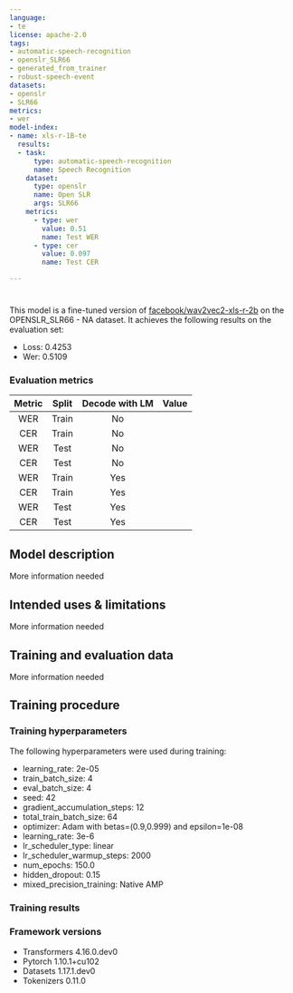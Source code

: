 ```yaml
---
language: 
- te
license: apache-2.0
tags:
- automatic-speech-recognition
- openslr_SLR66
- generated_from_trainer
- robust-speech-event
datasets:
- openslr
- SLR66
metrics:
- wer
model-index:
- name: xls-r-1B-te
  results:
  - task: 
      type: automatic-speech-recognition
      name: Speech Recognition
    dataset:
      type: openslr
      name: Open SLR
      args: SLR66
    metrics:
      - type: wer
        value: 0.51
        name: Test WER
      - type: cer
        value: 0.097
        name: Test CER

---
```


<!-- This model card has been generated automatically according to the information the Trainer had access to. You
should probably proofread and complete it, then remove this comment. -->

# 

This model is a fine-tuned version of [facebook/wav2vec2-xls-r-2b](https://huggingface.co/facebook/wav2vec2-xls-r-2b) on the OPENSLR_SLR66 - NA dataset.
It achieves the following results on the evaluation set:
- Loss: 0.4253
- Wer: 0.5109


### Evaluation metrics

| Metric | Split  | Decode with LM | Value     |
|:------:|:------:|:--------------:|:---------:|
| WER    | Train  | No             |      |
| CER    | Train  | No             |      |
| WER    | Test   | No             |      |
| CER    | Test   | No             |      |
| WER    | Train  | Yes            |      |
| CER    | Train  | Yes            |      |
| WER    | Test   | Yes            |      |
| CER    | Test   | Yes            |      |


## Model description

More information needed

## Intended uses & limitations

More information needed

## Training and evaluation data

More information needed

## Training procedure

### Training hyperparameters

The following hyperparameters were used during training:
- learning_rate: 2e-05
- train_batch_size: 4
- eval_batch_size: 4
- seed: 42
- gradient_accumulation_steps: 12
- total_train_batch_size: 64
- optimizer: Adam with betas=(0.9,0.999) and epsilon=1e-08
- learning_rate: 3e-6
- lr_scheduler_type: linear
- lr_scheduler_warmup_steps: 2000
- num_epochs: 150.0
- hidden_dropout: 0.15
- mixed_precision_training: Native AMP

### Training results




### Framework versions

- Transformers 4.16.0.dev0
- Pytorch 1.10.1+cu102
- Datasets 1.17.1.dev0
- Tokenizers 0.11.0
